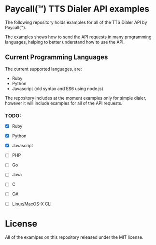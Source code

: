 # Paycall(™) TTS Dialer API examples

The following repository holds examples for all of the TTS Dialer API by Paycall(™).

The examples shows how to send the API requests in many programming languages, helping to better understand how to use the API.

## Current Programming Languages

The current supported languages, are:
  - Ruby
  - Python
  - Javascript (old syntax and ES6 using node.js)

The repository includes at the moment examples only for simple dialer, however it will include examples for all of the API requests.

### TODO:

  - [X] Ruby
  - [X] Python
  - [X] Javascript
  - [ ] PHP
  - [ ] Go
  - [ ] Java
  - [ ] C
  - [ ] C#
  - [ ] Linux/MacOS-X CLI


# License
All of the examlpes on this repository released under the MIT license.

